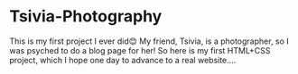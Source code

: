 # Tsivia-Photography
This is my first project I ever did😊
My friend, Tsivia, is a photographer, so I was psyched to do a blog page for her! So here is my first HTML+CSS project, which I hope one day to advance to a real website....
